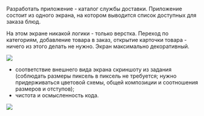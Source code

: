 Разработать приложение - каталог службы доставки. Приложение состоит из одного экрана, на котором выводится список доступных для заказа блюд. 

На этом экране никакой логики - только верстка. Переход по категориям, добавление товара в заказ, открытие карточки товара - ничего из этого делать не нужно. Экран максимально декоративный.

<img src="../assets/images/for_readme/example.png" />

<ul>
  <li> соответствие внешнего вида экрана скриншоту из задания (соблюдать размеры пиксель в пиксель не требуется; нужно придерживаться цветовой схемы, общей композиции и соотношения размеров и отступов);</li>
  <li> чистота и осмысленность кода.</li>
</ul>

<img src="../assets/images/for_readme/my_example.png">